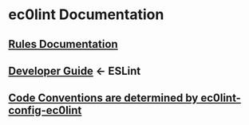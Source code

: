 # ec0lint Documentation

<!-- ## [User Guide](user-guide) TODO -->

## [Rules Documentation](rules)

## [Developer Guide](https://eslint.org/docs/developer-guide/) <- ESLint

## [Code Conventions are determined by ec0lint-config-ec0lint](https://www.npmjs.com/package/ec0lint-config-ec0lint)
